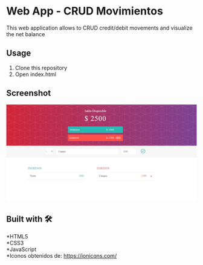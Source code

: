 # Web App - CRUD Movimientos

This web application allows to CRUD credit/debit movements and visualize the net balance 

## Usage
1. Clone this repository
2. Open index.html

## Screenshot 

![Web app screenshot](https://raw.githubusercontent.com/alejozavala/CRUD-Mov/master/screenshot.jpeg)


## Built with 🛠️

*HTML5 <br />
*CSS3 <br />
*JavaScript <br />
*Iconos obtenidos de: https://ionicons.com/ <br />
